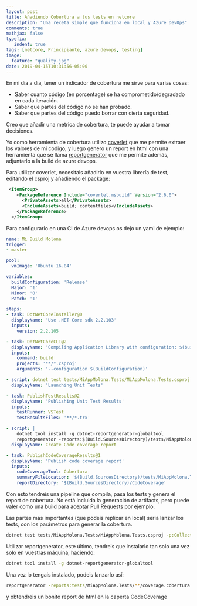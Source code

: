 ```yaml
---
layout: post
title: Añadiendo Cobertura a tus tests en netcore
description: "Una receta simple que funciona en local y Azure DevOps"
comments: true
mathjax: false
typefix:
   indent: true
tags: [netcore, Principiante, azure devops, testing]
image:
  feature: "quality.jpg"
date: 2019-04-15T10:31:56-05:00
---
```

En mi día a dia, tener un indicador de cobertura me sirve para varias cosas:

- Saber cuanto código (en porcentage) se ha comprometido/degradado en cada iteración.
- Saber que partes del código no se han probado.
- Saber que partes del código puedo borrar con cierta seguridad.

Creo que añadir una metrica de cobertura, te puede ayudar a tomar decisiones.

Yo como herramienta de cobertura utilizo [coverlet](https://github.com/tonerdo/coverlet) que me permite extraer los valores de mi codigo, y luego genero un report en html con una herramienta que se llama [reportgenerator](https://github.com/danielpalme/ReportGenerator) que me permite además, adjuntarlo a la build de azure devops.

Para utilizar coverlet, necesitais añadirlo en vuestra librería de test, editando el csproj y añadiendo el package:

```xml
 <ItemGroup>
    <PackageReference Include="coverlet.msbuild" Version="2.6.0">
      <PrivateAssets>all</PrivateAssets>
      <IncludeAssets>build; contentfiles</IncludeAssets>
    </PackageReference>
  </ItemGroup>
```

Para configurarlo en una CI de Azure devops os dejo un yaml de ejemplo:

```yml
name: Mi Build Molona
trigger:
- master

pool:
  vmImage: 'Ubuntu 16.04'

variables:
  buildConfiguration: 'Release'
  Major: '1'
  Minor: '0'
  Patch: '1'

steps:
- task: DotNetCoreInstaller@0
  displayName: 'Use .NET Core sdk 2.2.103'
  inputs:
    version: 2.2.105

- task: DotNetCoreCLI@2
  displayName: 'Compiling Application Library with configuration: $(buildConfiguration)'
  inputs:
    command: build
    projects: '**/*.csproj'
    arguments: '--configuration $(BuildConfiguration)'

- script: dotnet test tests/MiAppMolona.Tests/MiAppMolona.Tests.csproj -p:CollectCoverage=true -p:CoverletOutputFormat=cobertura -p:Exclude=[xunit.*]* --logger trx
  displayName: 'Launching Unit Tests'

- task: PublishTestResults@2
  displayName: 'Publishing Unit Test Results'
  inputs:
    testRunner: VSTest
    testResultsFiles: '**/*.trx'

- script: |
    dotnet tool install -g dotnet-reportgenerator-globaltool
    reportgenerator -reports:$(Build.SourcesDirectory)/tests/MiAppMolona.Tests/**/coverage.cobertura.xml -targetdir:$(Build.SourcesDirectory)/CodeCoverage -reporttypes:HtmlInline_AzurePipelines
  displayName: Create Code coverage report

- task: PublishCodeCoverageResults@1
  displayName: 'Publish code coverage report'
  inputs:
    codeCoverageTool: Cobertura
    summaryFileLocation: '$(Build.SourcesDirectory)/tests/MiAppMolona.Tests/**/coverage.cobertura.xml'
    reportDirectory: '$(Build.SourcesDirectory)/CodeCoverage'
```

Con esto tendreis una pipeline que compila, pasa los tests y genera el report de cobertura. No está incluida la generación de artifacts, pero puede valer como una build para aceptar Pull Requests por ejemplo.

Las partes más importantes (que podeis replicar en local) seria lanzar los tests, con los parámetros para generar la cobertura.

```bash
dotnet test tests/MiAppMolona.Tests/MiAppMolona.Tests.csproj -p:CollectCoverage=true -p:CoverletOutputFormat=cobertura -p:Exclude=[xunit.*]* --logger trx
```

Utilizar reportgenerator, este último, tendreis que instalarlo tan solo una vez solo en vuestras máquina, haciendo:

```bash
dotnet tool install -g dotnet-reportgenerator-globaltool
```

Una vez lo tengais instalado, podeis lanzarlo así:

```bash
reportgenerator -reports:tests/MiAppMolona.Tests/**/coverage.cobertura.xml -targetdir:./CodeCoverage -reporttypes:HtmlInline_AzurePipelines
```

y obtendreis un bonito report de html en la caperta CodeCoverage